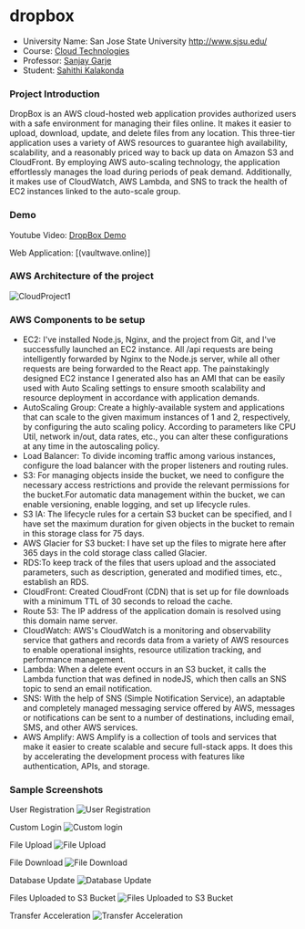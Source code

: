 # dropbox

*	University Name: San Jose State University http://www.sjsu.edu/ 
*	Course: [Cloud Technologies](http://info.sjsu.edu/web-dbgen/catalog/courses/CMPE281.html)
*	Professor: [Sanjay Garje](https://www.linkedin.com/in/sanjaygarje/)
*	Student: [Sahithi Kalakonda](https://www.linkedin.com/in/sahithik14)

### Project Introduction
DropBox is an AWS cloud-hosted web application provides authorized users with a safe environment for managing their files online. It makes it easier to upload, download, update, and delete files from any location. This three-tier application uses a variety of AWS resources to guarantee high availability, scalability, and a reasonably priced way to back up data on Amazon S3 and CloudFront. By employing AWS auto-scaling technology, the application effortlessly manages the load during periods of peak demand. Additionally, it makes use of CloudWatch, AWS Lambda, and SNS to track the health of EC2 instances linked to the auto-scale group.

### Demo
Youtube Video: [DropBox Demo](https://youtu.be/TUMPflpfV4k)

Web Application: [(vaultwave.online)]

### AWS Architecture of the project
![CloudProject1](https://github.com/sahithi-kalakonda/dropbox/blob/485636036015292b8045701710e04d412030fbf2/arch.jpg)


### AWS Components to be setup
* EC2: I've installed Node.js, Nginx, and the project from Git, and I've successfully launched an EC2 instance. All /api requests are being intelligently forwarded by Nginx to the Node.js server, while all other requests are being forwarded to the React app. The painstakingly designed EC2 instance I generated also has an AMI that can be easily used with Auto Scaling settings to ensure smooth scalability and resource deployment in accordance with application demands.
* AutoScaling Group: Create a highly-available system and applications that can scale to the given maximum instances of 1 and 2, respectively, by configuring the auto scaling policy. According to parameters like CPU Util, network in/out, data rates, etc., you can alter these configurations at any time in the autoscaling policy.
* Load Balancer: To divide incoming traffic among various instances, configure the load balancer with the proper listeners and routing rules.
* S3: For managing objects inside the bucket, we need to configure the necessary access restrictions and provide the relevant permissions for the bucket.For automatic data management within the bucket, we can enable versioning, enable logging, and set up lifecycle rules.
* S3 IA: The lifecycle rules for a certain S3 bucket can be specified, and I have set the maximum duration for given objects in the bucket to remain in this storage class for 75 days.
* AWS Glacier for S3 bucket: I have set up the files to migrate here after 365 days in the cold storage class called Glacier.
* RDS:To keep track of the files that users upload and the associated parameters, such as description, generated and modified times, etc., establish an RDS.
* CloudFront: Created CloudFront (CDN) that is set up for file downloads with a minimum TTL of 30 seconds to reload the cache.
* Route 53: The IP address of the application domain is resolved using this domain name server.
* CloudWatch: AWS's CloudWatch is a monitoring and observability service that gathers and records data from a variety of AWS resources to enable operational insights, resource utilization tracking, and performance management.
* Lambda: When a delete event occurs in an S3 bucket, it calls the Lambda function that was defined in nodeJS, which then calls an SNS topic to send an email notification.
* SNS: With the help of SNS (Simple Notification Service), an adaptable and completely managed messaging service offered by AWS, messages or notifications can be sent to a number of destinations, including email, SMS, and other AWS services.
* AWS Amplify: AWS Amplify is a collection of tools and services that make it easier to create scalable and secure full-stack apps. It does this by accelerating the development process with features like authentication, APIs, and storage.

### Sample Screenshots
User Registration
![User Registration](https://github.com/sahithi-kalakonda/dropbox/blob/f62e333d5dbc40f98972728194d40dae352f183b/userRegistartion.png)

Custom Login
![Custom login](https://github.com/sahithi-kalakonda/dropbox/blob/de32ccd42a21482a247ec0e3a368a5a926ff2dfd/login.png)

File Upload
![File Upload](https://github.com/sahithi-kalakonda/dropbox/blob/80977f45ae3284a56316f808d7a9f83785f629c5/fileupload.png)

File Download
![File Download](https://github.com/sahithi-kalakonda/dropbox/blob/1283bd98c022c12ab73d65e25bd82a962905ba6b/myfiles.png)

Database Update
![Database Update](https://github.com/sahithi-kalakonda/dropbox/blob/9fbf1f191e412cd34ff42cd7638058e286524516/Screen%20Shot%202023-10-16%20at%208.44.38%20PM.png)

Files Uploaded to S3 Bucket
![Files Uploaded to S3 Bucket](https://github.com/sahithi-kalakonda/dropbox/blob/c4394d3b18984db501c04ae674104e3d1ed357c4/S3fileupload.png)

Transfer Acceleration
![Transfer Acceleration](https://github.com/sahithi-kalakonda/dropbox/blob/01818bb0becf699f16783c5671645897aa892025/TrnasferAcceleration.png)
